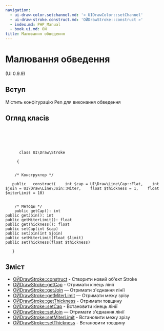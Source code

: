 ```yaml
---
navigation:
  - ui-draw-color.setchannel.md: '« UIDrawColor::setChannel'
  - ui-draw-stroke.construct.md: 'ОЙDrawStroke::construct »'
  - index.md: PHP Manual
  - book.ui.md: ОЙ
title: Малювання обведення
---
```

# Малювання обведення

(UI 0.9.9)

## Вступ

Містить конфігурацію Pen для виконання обведення

## Огляд класів

```classsynopsis



    
     
      class UI\Draw\Stroke
     
     {


    /* Конструктор */
    
   public __construct(    int $cap = UI\Draw\Line\Cap::Flat,    int $join = UI\Draw\Line\Join::Miter,    float $thickness = 1,    float $miterLimit = 10)


    /* Методы */
    public getCap(): int
public getJoin(): int
public getMiterLimit(): float
public getThickness(): float
public setCap(int $cap)
public setJoin(int $join)
public setMiterLimit(float $limit)
public setThickness(float $thickness)

   }
```

## Зміст

-   [ОЙDrawStroke::construct](ui-draw-stroke.construct.md) - Створити новий об'єкт Stroke
-   [ОЙDrawStroke::getCap](ui-draw-stroke.getcap.md) - Отримати кінець лінії
-   [ОЙDrawStroke::getJoin](ui-draw-stroke.getjoin.md) — Отримати з'єднання лінії
-   [ОЙDrawStroke::getMiterLimit](ui-draw-stroke.getmiterlimit.md) — Отримати межу зрізу
-   [ОЙDrawStroke::getThickness](ui-draw-stroke.getthickness.md) - Отримати товщину
-   [ОЙDrawStroke::setCap](ui-draw-stroke.setcap.md) - Встановити кінець лінії
-   [ОЙDrawStroke::setJoin](ui-draw-stroke.setjoin.md) — Отримати з'єднання лінії
-   [ОЙDrawStroke::setMiterLimit](ui-draw-stroke.setmiterlimit.md) - Встановити межу зрізу
-   [ОЙDrawStroke::setThickness](ui-draw-stroke.setthickness.md) - Встановити товщину
